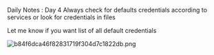 Daily Notes : Day 4 
Always check for defaults credentials according to services or look for credentials in files 

Let me know if you want list of all default credentials

![b84f6dca46f82831719f304d7c1822db.png](b84f6dca46f82831719f304d7c1822db.png)